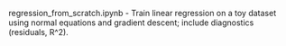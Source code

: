 regression_from_scratch.ipynb - Train linear regression on a toy dataset using normal equations and gradient descent; include diagnostics (residuals, R^2).
